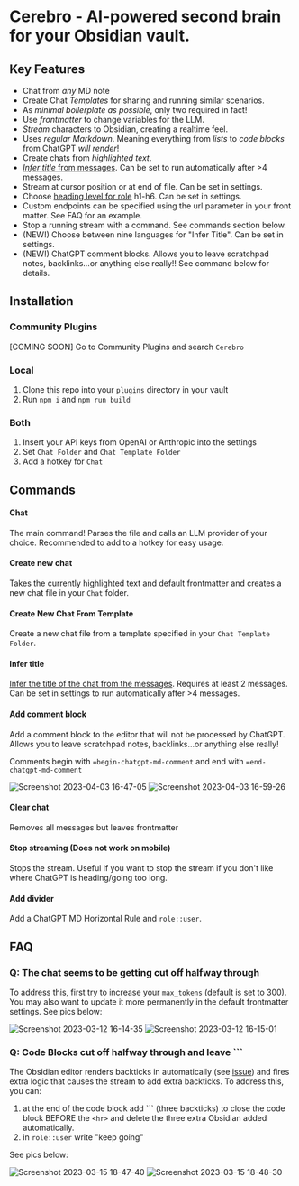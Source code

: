 # Cerebro - AI-powered second brain for your Obsidian vault.

## Key Features

-   Chat from _any_ MD note
-   Create Chat _Templates_ for sharing and running similar scenarios.
-   As _minimal boilerplate as possible_, only two required in fact!
-   Use _frontmatter_ to change variables for the LLM.
-   _Stream_ characters to Obsidian, creating a realtime feel.
-   Uses _regular Markdown_. Meaning everything from _lists_ to _code blocks_ from ChatGPT _will render_!
-   Create chats from _highlighted text_.
-   [_Infer title_ from messages](https://github.com/bramses/chatgpt-md/discussions/11). Can be set to run automatically after >4 messages.
-   Stream at cursor position or at end of file. Can be set in settings.
-   Choose [heading level for role](https://github.com/bramses/chatgpt-md/pull/22) h1-h6. Can be set in settings.
-   Custom endpoints can be specified using the url parameter in your front matter. See FAQ for an example.
-   Stop a running stream with a command. See commands section below.
-   (NEW!) Choose between nine languages for "Infer Title". Can be set in settings.
-   (NEW!) ChatGPT comment blocks. Allows you to leave scratchpad notes, backlinks...or anything else really!! See command below for details.

## Installation

### Community Plugins

[COMING SOON] Go to Community Plugins and search `Cerebro`

### Local

1. Clone this repo into your `plugins` directory in your vault
2. Run `npm i` and `npm run build`

### Both

1. Insert your API keys from OpenAI or Anthropic into the settings
2. Set `Chat Folder` and `Chat Template Folder`
3. Add a hotkey for `Chat`

## Commands

#### Chat

The main command! Parses the file and calls an LLM provider of your choice. Recommended to add to a hotkey for easy usage.

#### Create new chat

Takes the currently highlighted text and default frontmatter and creates a new chat file in your `Chat` folder.

#### Create New Chat From Template

Create a new chat file from a template specified in your `Chat Template Folder`.

#### Infer title

[Infer the title of the chat from the messages](https://github.com/bramses/chatgpt-md/discussions/11). Requires at least 2 messages. Can be set in settings to run automatically after >4 messages.

#### Add comment block

Add a comment block to the editor that will not be processed by ChatGPT. Allows you to leave scratchpad notes, backlinks...or anything else really!

Comments begin with `=begin-chatgpt-md-comment` and end with `=end-chatgpt-md-comment`

![Screenshot 2023-04-03 16-47-05](https://user-images.githubusercontent.com/3282661/229628591-eda70076-9e03-44e3-98b5-16be73f39957.png)
![Screenshot 2023-04-03 16-59-26](https://user-images.githubusercontent.com/3282661/229628629-2fc9ec19-7cce-4754-9c09-11f2364395e5.png)

#### Clear chat

Removes all messages but leaves frontmatter

#### Stop streaming (Does not work on mobile)

Stops the stream. Useful if you want to stop the stream if you don't like where ChatGPT is heading/going too long.

#### Add divider

Add a ChatGPT MD Horizontal Rule and `role::user`.

## FAQ

### Q: The chat seems to be getting cut off halfway through

To address this, first try to increase your `max_tokens` (default is set to 300). You may also want to update it more permanently in the default frontmatter settings. See pics below:

![Screenshot 2023-03-12 16-14-35](https://user-images.githubusercontent.com/3282661/224571118-080ca393-6f94-4a20-ba98-27bc8b8b6ad2.png)
![Screenshot 2023-03-12 16-15-01](https://user-images.githubusercontent.com/3282661/224571119-cba1be45-3ab1-4b86-b056-ba596bacd918.png)

### Q: Code Blocks cut off halfway through and leave \`\`\`

The Obsidian editor renders backticks in automatically (see [issue](https://github.com/bramses/chatgpt-md/issues/15#issuecomment-1466813500)) and fires extra logic that causes the stream to add extra backticks. To address this, you can:

1. at the end of the code block add \`\`\` (three backticks) to close the code block BEFORE the `<hr>` and delete the three extra Obsidian added automatically.
2. in `role::user` write "keep going"

See pics below:

![Screenshot 2023-03-15 18-47-40](https://user-images.githubusercontent.com/3282661/225460844-54101bf2-d5ac-4725-95b5-c79bf6b6ed6a.png)
![Screenshot 2023-03-15 18-48-30](https://user-images.githubusercontent.com/3282661/225460845-6ff12c98-ea74-4ae8-bc2d-4161e89acdda.png)

